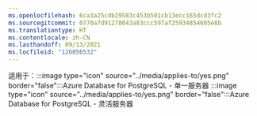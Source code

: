 ```yaml
---
ms.openlocfilehash: 6ca3a25cdb29583c453b501cb13ecc165dcd3fc2
ms.sourcegitcommit: 0770a7d91278043a83ccc597af25934854605e8b
ms.translationtype: HT
ms.contentlocale: zh-CN
ms.lasthandoff: 09/13/2021
ms.locfileid: "126056532"
---
```

适用于：:::image type="icon" source="../media/applies-to/yes.png" border="false":::Azure Database for PostgreSQL - 单一服务器 :::image type="icon" source="../media/applies-to/yes.png" border="false":::Azure Database for PostgreSQL - 灵活服务器  